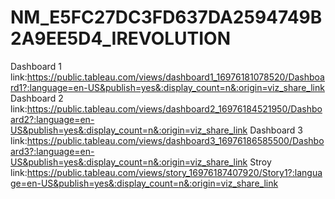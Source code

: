 # NM_E5FC27DC3FD637DA2594749B2A9EE5D4_IREVOLUTION
Dashboard 1 link:https://public.tableau.com/views/dashboard1_16976181078520/Dashboard1?:language=en-US&publish=yes&:display_count=n&:origin=viz_share_link
Dashboard 2 link:https://public.tableau.com/views/dashboard2_16976184521950/Dashboard2?:language=en-US&publish=yes&:display_count=n&:origin=viz_share_link
Dashboard 3 link:https://public.tableau.com/views/dashboard3_16976186585500/Dashboard3?:language=en-US&publish=yes&:display_count=n&:origin=viz_share_link
Stroy link:https://public.tableau.com/views/story_16976187407920/Story1?:language=en-US&publish=yes&:display_count=n&:origin=viz_share_link
